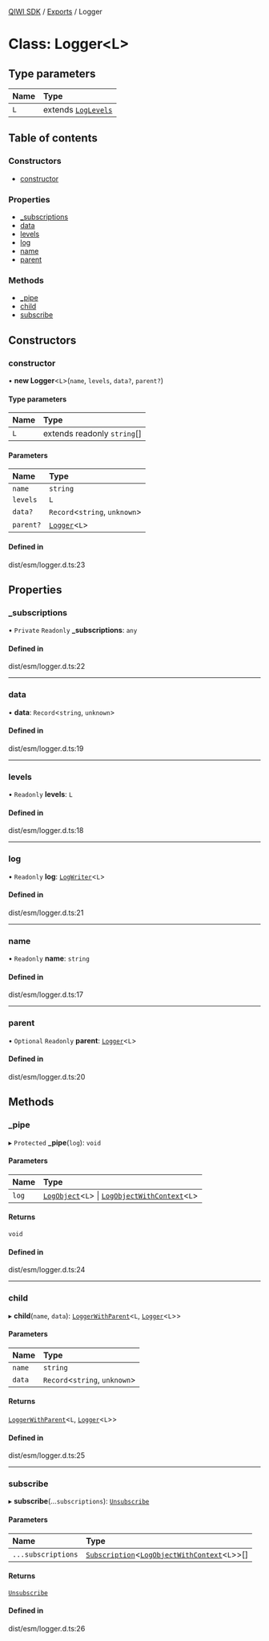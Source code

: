 [QIWI SDK](../README.md) / [Exports](../modules.md) / Logger

# Class: Logger<L\>

## Type parameters

| Name | Type |
| :------ | :------ |
| `L` | extends [`LogLevels`](../modules.md#loglevels) |

## Table of contents

### Constructors

- [constructor](Logger.md#constructor)

### Properties

- [\_subscriptions](Logger.md#_subscriptions)
- [data](Logger.md#data)
- [levels](Logger.md#levels)
- [log](Logger.md#log)
- [name](Logger.md#name)
- [parent](Logger.md#parent)

### Methods

- [\_pipe](Logger.md#_pipe)
- [child](Logger.md#child)
- [subscribe](Logger.md#subscribe)

## Constructors

### constructor

• **new Logger**<`L`\>(`name`, `levels`, `data?`, `parent?`)

#### Type parameters

| Name | Type |
| :------ | :------ |
| `L` | extends readonly `string`[] |

#### Parameters

| Name | Type |
| :------ | :------ |
| `name` | `string` |
| `levels` | `L` |
| `data?` | `Record`<`string`, `unknown`\> |
| `parent?` | [`Logger`](Logger.md)<`L`\> |

#### Defined in

dist/esm/logger.d.ts:23

## Properties

### \_subscriptions

• `Private` `Readonly` **\_subscriptions**: `any`

#### Defined in

dist/esm/logger.d.ts:22

___

### data

• **data**: `Record`<`string`, `unknown`\>

#### Defined in

dist/esm/logger.d.ts:19

___

### levels

• `Readonly` **levels**: `L`

#### Defined in

dist/esm/logger.d.ts:18

___

### log

• `Readonly` **log**: [`LogWriter`](../modules/internal_.md#logwriter)<`L`\>

#### Defined in

dist/esm/logger.d.ts:21

___

### name

• `Readonly` **name**: `string`

#### Defined in

dist/esm/logger.d.ts:17

___

### parent

• `Optional` `Readonly` **parent**: [`Logger`](Logger.md)<`L`\>

#### Defined in

dist/esm/logger.d.ts:20

## Methods

### \_pipe

▸ `Protected` **_pipe**(`log`): `void`

#### Parameters

| Name | Type |
| :------ | :------ |
| `log` | [`LogObject`](../modules/internal_.md#logobject)<`L`\> \| [`LogObjectWithContext`](../modules.md#logobjectwithcontext)<`L`\> |

#### Returns

`void`

#### Defined in

dist/esm/logger.d.ts:24

___

### child

▸ **child**(`name`, `data`): [`LoggerWithParent`](../modules/internal_.md#loggerwithparent)<`L`, [`Logger`](Logger.md)<`L`\>\>

#### Parameters

| Name | Type |
| :------ | :------ |
| `name` | `string` |
| `data` | `Record`<`string`, `unknown`\> |

#### Returns

[`LoggerWithParent`](../modules/internal_.md#loggerwithparent)<`L`, [`Logger`](Logger.md)<`L`\>\>

#### Defined in

dist/esm/logger.d.ts:25

___

### subscribe

▸ **subscribe**(...`subscriptions`): [`Unsubscribe`](../modules/internal_.md#unsubscribe)

#### Parameters

| Name | Type |
| :------ | :------ |
| `...subscriptions` | [`Subscription`](../modules/internal_.md#subscription)<[`LogObjectWithContext`](../modules.md#logobjectwithcontext)<`L`\>\>[] |

#### Returns

[`Unsubscribe`](../modules/internal_.md#unsubscribe)

#### Defined in

dist/esm/logger.d.ts:26
